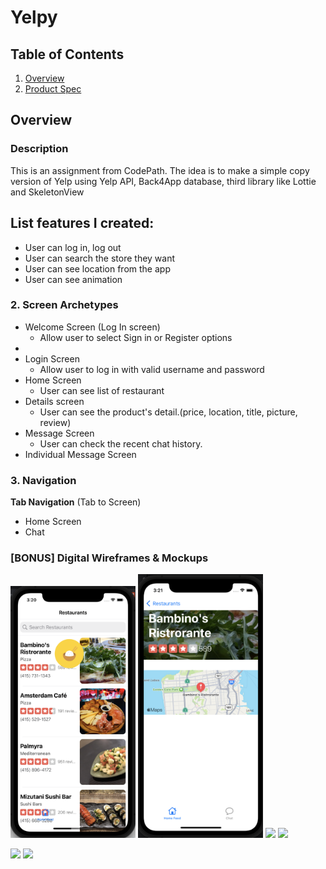 # Yelpy

## Table of Contents
1. [Overview](#Overview)
2. [Product Spec](#Product-Spec)


## Overview
### Description
This is an assignment from CodePath. The idea is to make a simple copy version of Yelp using Yelp API, Back4App database, third library like Lottie and SkeletonView

## List features I created:
* User can log in, log out
* User can search the store they want
* User can see location from the app
* User can see animation


### 2. Screen Archetypes

* Welcome Screen (Log In screen)
    * Allow user to select Sign in or Register options
* 
* Login Screen
    * Allow user to log in with valid username and password
* Home Screen
    * User can see list of restaurant
* Details screen
    * User can see the product's detail.(price, location, title, picture, review)
* Message Screen
    * User can check the recent chat history. 
* Individual Message Screen

### 3. Navigation

**Tab Navigation** (Tab to Screen)

* Home Screen
* Chat


### [BONUS] Digital Wireframes & Mockups

<p float="left">
  <img src="https://github.com/Michael-ha02/Yelpy/blob/main/Picture/Screen%201.png" width=200>
  <img src="https://github.com/Michael-ha02/Yelpy/blob/main/Picture/Screen%202.png" width=200> 
  <img src="https://github.com/CodePath-ios-group9-project/CodePath-ios-project/blob/main/Wireframes/Login%20Screen.png" width=200>
  <img src="https://github.com/CodePath-ios-group9-project/CodePath-ios-project/blob/main/Wireframes/Home%20Screen.png" width=200>
</p>

<p float="left">
  <img src="https://github.com/CodePath-ios-group9-project/CodePath-ios-project/blob/main/Wireframes/Item%20Detail%20Screen.png" width=200>
  <img src="https://github.com/CodePath-ios-group9-project/CodePath-ios-project/blob/main/Wireframes/Search%20Screen.png" width=200>
</p>

